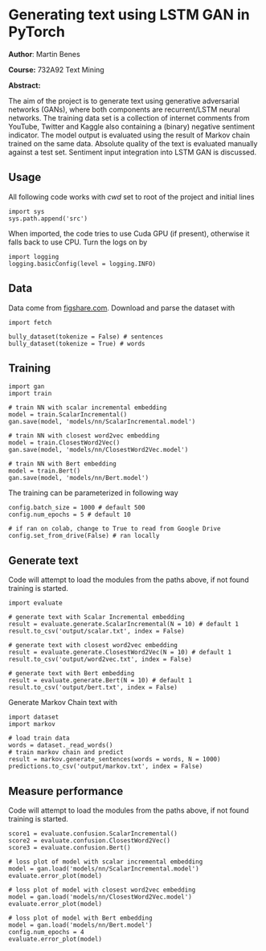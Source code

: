 # Generating text using LSTM GAN in PyTorch

**Author**: Martin Benes

**Course:** 732A92 Text Mining

**Abstract:**

The aim of the project is to generate text using generative adversarial networks (GANs), where both components are recurrent/LSTM neural networks. The training data set is a collection of internet comments from YouTube, Twitter and Kaggle also containing a (binary) negative sentiment indicator. The model output is evaluated using the result of Markov chain trained on the same data. Absolute quality of the text is evaluated manually against a test set. Sentiment input integration into LSTM GAN is discussed.

## Usage

All following code works with *cwd* set to root of the project and initial lines

```{python}
import sys
sys.path.append('src')
```

When imported, the code tries to use Cuda GPU (if present), otherwise it
falls back to use CPU. Turn the logs on by

```{python}
import logging
logging.basicConfig(level = logging.INFO)
```

## Data

Data come from [figshare.com](https://figshare.com/articles/Cyberbullying_datasets/12423407). Download and parse the dataset with

```{python}
import fetch

bully_dataset(tokenize = False) # sentences
bully_dataset(tokenize = True) # words
```

## Training

```{python}
import gan
import train

# train NN with scalar incremental embedding
model = train.ScalarIncremental()
gan.save(model, 'models/nn/ScalarIncremental.model')
```

```{python}
# train NN with closest word2vec embedding
model = train.ClosestWord2Vec()
gan.save(model, 'models/nn/ClosestWord2Vec.model')
```

```{python}
# train NN with Bert embedding
model = train.Bert()
gan.save(model, 'models/nn/Bert.model')
```

The training can be parameterized in following way

```{python}
config.batch_size = 1000 # default 500
config.num_epochs = 5 # default 10

# if ran on colab, change to True to read from Google Drive
config.set_from_drive(False) # ran locally
```

## Generate text

Code will attempt to load the modules from the paths
above, if not found training is started.

```{python}
import evaluate

# generate text with Scalar Incremental embedding
result = evaluate.generate.ScalarIncremental(N = 10) # default 1
result.to_csv('output/scalar.txt', index = False)
```

```{python}
# generate text with closest word2vec embedding
result = evaluate.generate.ClosestWord2Vec(N = 10) # default 1
result.to_csv('output/word2vec.txt', index = False)
```

```{python}
# generate text with Bert embedding
result = evaluate.generate.Bert(N = 10) # default 1
result.to_csv('output/bert.txt', index = False)
```

Generate Markov Chain text with

```{python}
import dataset
import markov

# load train data
words = dataset._read_words()
# train markov chain and predict
result = markov.generate_sentences(words = words, N = 1000)
predictions.to_csv('output/markov.txt', index = False)
```

## Measure performance

Code will attempt to load the modules from the paths
above, if not found training is started.

```{python}
score1 = evaluate.confusion.ScalarIncremental()
score2 = evaluate.confusion.ClosestWord2Vec()
score3 = evaluate.confusion.Bert()
```

```{python}
# loss plot of model with scalar incremental embedding
model = gan.load('models/nn/ScalarIncremental.model')
evaluate.error_plot(model)
```

```{python}
# loss plot of model with closest word2vec embedding
model = gan.load('models/nn/ClosestWord2Vec.model')
evaluate.error_plot(model)
```

```{python}
# loss plot of model with Bert embedding
model = gan.load('models/nn/Bert.model')
config.num_epochs = 4
evaluate.error_plot(model)
```
